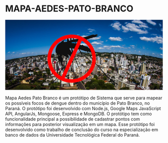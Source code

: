 # MAPA-AEDES-PATO-BRANCO
![alt tag](https://github.com/jeanbuzzello/MAPA-AEDES-PATO-BRANCO/blob/master/public/index.jpg?raw=true)

  Mapa Aedes Pato Branco é um protótipo de Sistema que serve para mapear os possíveis focos de dengue dentro do município de Pato Branco, no Paraná. O protótipo foi desenvolvido com Node.js, Google Maps JavaScript API, AngularJs, Mongoose, Express e MongoDB.
O protótipo tem como funcionalidade principal a possibilidade de cadastrar pontos com informações para posterior visualização em um mapa. Esse protótipo foi desenvolvido como trabalho de conclusão do curso na especialização em banco de dados da Universidade Tecnológica Federal do Paraná.

